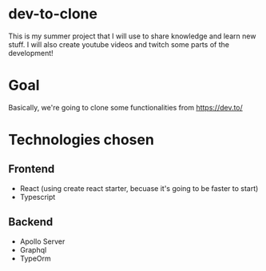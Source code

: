 # dev-to-clone
This is my summer project that I will use to share knowledge and learn new stuff. I will also create youtube videos and twitch some parts of the development!

# Goal
Basically, we're going to clone some functionalities from https://dev.to/

# Technologies chosen 

## Frontend
* React (using create react starter, becuase it's going to be faster to start)
* Typescript

## Backend
* Apollo Server
* Graphql 
* TypeOrm 


